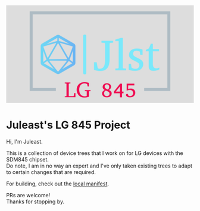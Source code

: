 ![banner](https://raw.githubusercontent.com/JLST-LG845/.github/main/banner.png)
# Juleast's LG 845 Project
Hi, I'm Juleast.

This is a collection of device trees that I work on for LG devices with the SDM845 chipset.  
Do note, I am in no way an expert and I've only taken existing trees to adapt to certain changes that are required.

For building, check out the [local manifest]().

PRs are welcome!  
Thanks for stopping by.